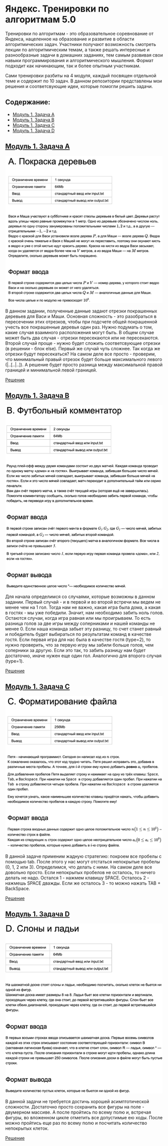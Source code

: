 # Яндекс. Тренировки по алгоритмам 5.0
Тренировки по алгоритмам - это образовательное соревнование от Яндекса, нацеленное на образование и развитие в области алгоритмических задач. Участники получают возможность смотреть лекции по алгоритмическим темам, а также решать интересные и разнообразные задачи в домашних заданиях, тем самым развивая свои навыки программирования и алгоритмического мышления. Формат подходит как начинающим, так и более опытным участникам. 

Сами тренировки разбиты на 4 модуля, каждый посвящен отдельной теме и содержит по 10 задач. В данном репозитории представлены мои решения и соответсвующие идеи, которые помогли решить задачи.

## Содержание:

- [Модуль 1. Задача A](#модуль-1-задача-a)
- [Модуль 1. Задача B](#модуль-1-задача-b)
- [Модуль 1. Задача C](#модуль-1-задача-c)
- [Модуль 1. Задача D](#модуль-1-задача-d)

## [Модуль 1. Задача A](#модуль-1-задача-a)

<img src="TaskConditions/1A.png" alt="1A" width="500"/>

В данном задании, полученные данные задают отрезки покрашенных деревьев для Васи и Маши. Основная сложность - это разобраться в пересечении этих отрезков, чтобы при подсчете общей покрашенной учесть все покрашенные деревья один раз. Нужно подумать о том, какие случая взаимного расположения могут быть. В общем случае может быть два случая - отрезки пересекаются или не пересекаются. Второй случай проще - нужно будет сложить соответсвующие отрезки (в решении - блок else). Первый же случай чуть сложнее. Так когда же отрезки будут пересекаться? На самом деле все просто - проверим, что минимальный правый отрезок будет больше максимального левого (|..[..|..]). А решение будет просто разница между максимальной правой границей и минимальной левой границей.

[Решение](Lesson_01/A/1A.cpp)

## [Модуль 1. Задача B](#модуль-1-задача-b)

<img src="TaskConditions/1B.png" alt="1B" width="500"/>

Для начала определимся со случаями, которые возможны в данном задании. Первый случай - и в первой и во второй встречи мы ведем не менее чем на 1 гол. Тогда нам не важно, какая игра была дома, а какая в гостях - мы уже победили. Значит, нам необходимо забить ноль голов. Остаются случаи, когда игра равная или мы проигрываем. То есть разница голов за две игры между соперниками и нашей команды не менее 0. Если наша команда забьет эту разницу, то счет станет равный и победитель будет выбираться по результатам команд в качестве гостя. Если первая игра для нас была в качестве гостя (type=2), то нужно проверить, что за первую игру мы забили больше голов, чем соперники за другую. Если это так, то забить разницу нам будет достаточно, иначе нужен еще один гол. Аналогично для второго случая (type=1).

[Решение](Lesson_01/B/1B.cpp)

## [Модуль 1. Задача C](#модуль-1-задача-c)

<img src="TaskConditions/1C.png" alt="1C" width="500"/>

В данной задаче применим жадную стратегию: покроем все пробелы с помощью tab. После этого у нас могут отстаться непокрытые пробелы (0, 1, 2 или 3). Определимся, что делать с ними. На самом деле все довольно просто. Если непокрытых пробелов не осталось, то ничего делать не надо. Остался 1 - нажмем клавишу SPACE. Осталось 2 - нажмешь SPACE дважды. Если же осталось 3 - то можно нажать TAB + BackSpace. 

[Решение](Lesson_01/C/1C.cpp)

## [Модуль 1. Задача D](#модуль-1-задача-d)

<img src="TaskConditions/1D.png" alt="1D" width="500"/>

В данной задачи не требуется достичь хорошей асимптотической сложности. Достаточно просто сохранить все фигуры на поле - двумерном массиве. А после пройтись по всему полю и, встречая фигуры, во вложенном цикле отметить все допустимые ею ходы. После можно пройтись еще раз по всему полю и посчитать количество непокрытых клеток.

[Решение](Lesson_01/C/1D.cpp)
